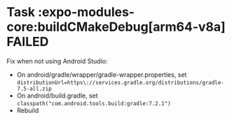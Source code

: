 # Task :expo-modules-core:buildCMakeDebug[arm64-v8a] FAILED


Fix when not using Android Studio:

- On android/gradle/wrapper/gradle-wrapper.properties, set `distributionUrl=https\://services.gradle.org/distributions/gradle-7.5-all.zip`
- On android/build.gradle, set `classpath("com.android.tools.build:gradle:7.2.1")`
- Rebuild
